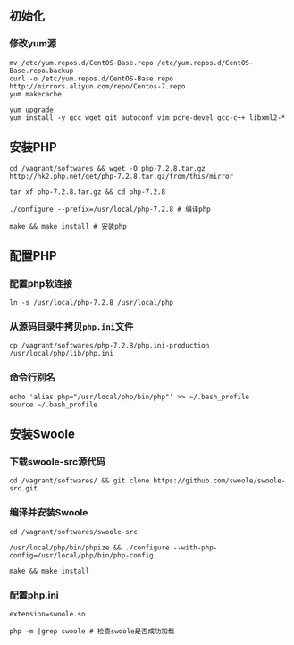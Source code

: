 ## 初始化

### 修改yum源
```
mv /etc/yum.repos.d/CentOS-Base.repo /etc/yum.repos.d/CentOS-Base.repo.backup
curl -o /etc/yum.repos.d/CentOS-Base.repo http://mirrors.aliyun.com/repo/Centos-7.repo
yum makecache
```

```
yum upgrade
yum install -y gcc wget git autoconf vim pcre-devel gcc-c++ libxml2-*
```

## 安装PHP
```
cd /vagrant/softwares && wget -O php-7.2.8.tar.gz http://hk2.php.net/get/php-7.2.8.tar.gz/from/this/mirror

tar xf php-7.2.8.tar.gz && cd php-7.2.8

./configure --prefix=/usr/local/php-7.2.8 # 编译php

make && make install # 安装php
```

## 配置PHP

### 配置php软连接

```
ln -s /usr/local/php-7.2.8 /usr/local/php
```

### 从源码目录中拷贝`php.ini`文件

```
cp /vagrant/softwares/php-7.2.8/php.ini-production /usr/local/php/lib/php.ini
```

### 命令行别名

```
echo 'alias php="/usr/local/php/bin/php"' >> ~/.bash_profile
source ~/.bash_profile
```

## 安装Swoole

### 下载swoole-src源代码
```
cd /vagrant/softwares/ && git clone https://github.com/swoole/swoole-src.git

```

### 编译并安装Swoole

```
cd /vagrant/softwares/swoole-src

/usr/local/php/bin/phpize && ./configure --with-php-config=/usr/local/php/bin/php-config

make && make install
```

### 配置php.ini

```
extension=swoole.so

php -m |grep swoole # 检查swoole是否成功加载
```
